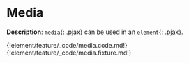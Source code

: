 # Media

__Description__: [`media`](./../media/general.md){: .pjax} can be used in an [`element`](./../element/general.md){: .pjax}.

{!element/feature/_code/media.code.md!}
{!element/feature/_code/media.fixture.md!}

<div class="cf"></div>
<div class="end"></div>

